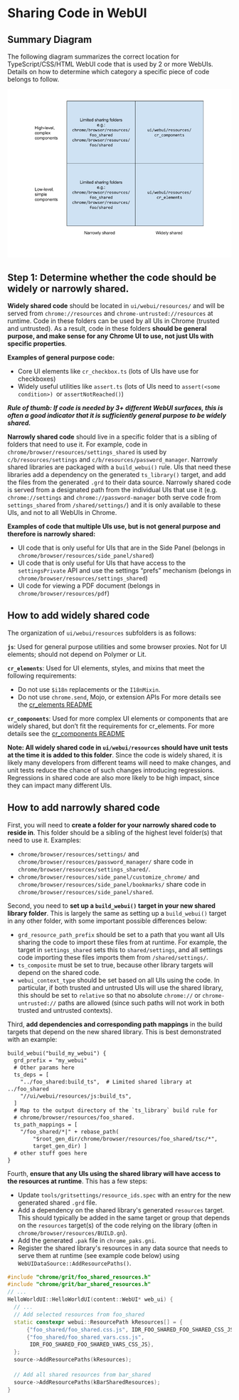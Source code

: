 <style>
.doc h1 {
  margin: 0;
}

.doc h3,
.doc h4 {
  font-weight: bold;
}

.doc h4 {
  font-style: italic;
}
</style>

# **Sharing Code in WebUI**

## **Summary Diagram**

The following diagram summarizes the correct location for TypeScript/CSS/HTML
WebUI code that is used by 2 or more WebUIs. Details on how to determine which
category a specific piece of code belongs to follow.

![WebUI code sharing diagram](images/webui_code_sharing.png)

## **Step 1: Determine whether the code should be widely or narrowly shared.**

**Widely shared code** should be located in `ui/webui/resources/` and will be
served from `chrome://resources` and `chrome-untrusted://resources` at runtime.
Code in these folders can be used by all UIs in Chrome (trusted and untrusted).
As a result, code in these folders **should be general purpose, and make sense
for any Chrome UI to use, not just UIs with specific properties**.

**Examples of general purpose code:**

*   Core UI elements like `cr_checkbox.ts` (lots of UIs have use for checkboxes)
*   Widely useful utilities like `assert.ts` (lots of UIs need to
    `assert(<some condition>) `or `assertNotReached()`)

***Rule of thumb: If code is needed by 3+ different WebUI surfaces, this
is often a good indicator that it is sufficiently general purpose to be widely
shared.***

**Narrowly shared code** should live in a specific folder that is a sibling of
folders that need to use it. For example, code in
`chrome/browser/resources/settings_shared` is used by `c/b/resources/settings`
and `c/b/resources/password_manager`. Narrowly shared libraries are packaged
with a `build_webui()` rule. UIs that need these libraries add a dependency on
the generated `ts_library()` target, and add the files from the generated `.grd`
to their data source.  Narrowly shared code is served from a designated path
from the individual UIs that use it (e.g. `chrome://settings` and
`chrome://password-manager` both serve code from `settings_shared` from
`/shared/settings/`) and it is only available to these UIs, and not to all
WebUIs in Chrome.

**Examples of code that multiple UIs use, but is not general purpose and
therefore is narrowly shared:**

*   UI code that is only useful for UIs that are in the Side Panel (belongs in
    `chrome/browser/resources/side_panel/shared`)
*   UI code that is only useful for UIs that have access to the
    `settingsPrivate` API and use the settings “prefs” mechanism (belongs in
    `chrome/browser/resources/settings_shared`)
*   UI code for viewing a PDF document (belongs in
    `chrome/browser/resources/pdf`)

## **How to add widely shared code**

The organization of `ui/webui/resources` subfolders is as follows:

**`js`**:
Used for general purpose utilities and some browser proxies.
Not for UI elements; should not depend on Polymer or Lit.

**`cr_elements`**:
Used for UI elements, styles, and mixins that meet the following requirements:
* Do not use `$i18n` replacements or the `I18nMixin`.
* Do not use `chrome.send`, Mojo, or extension APIs
For more details see the [cr_elements README](https://chromium.googlesource.com/chromium/src/+/main/ui/webui/resources/cr_elements/README.md)

**`cr_components`**:
Used for more complex UI elements or components that are widely shared, but
don’t fit the requirements for cr_elements. For more details see the
[cr_components README](https://chromium.googlesource.com/chromium/src/+/main/ui/webui/resources/cr_components/README.md)

**Note: All widely shared code in `ui/webui/resources` should have unit tests
at the time it is added to this folder**. Since the code is widely shared, it
is likely many developers from different teams will need to make changes, and
unit tests reduce the chance of such changes introducing regressions.
Regressions in shared code are also more likely to be high impact, since they
can impact many different UIs.

## **How to add narrowly shared code**

First, you will need to **create a folder for your narrowly shared code to
reside in**. This folder should be a sibling of the highest level folder(s)
that need to use it. Examples:

*   `chrome/browser/resources/settings/` and
    `chrome/browser/resources/password_manager/` share code in
    `chrome/browser/resources/settings_shared/`.
*   `chrome/browser/resources/side_panel/customize_chrome/` and
    `chrome/browser/resources/side_panel/bookmarks/` share code in
    `chrome/browser/resources/side_panel/shared`.

Second, you need to **set up a `build_webui()` target in your new shared
library folder**. This is largely the same as setting up a `build_webui()`
target in any other folder, with some important possible differences below:

*    `grd_resource_path_prefix` should be set to a path that you want all
     UIs sharing the code to import these files from at runtime. For example,
     the target in `settings_shared` sets this to `shared/settings`, and all
     settings code importing these files imports them from
     `/shared/settings/`.
*    `ts_composite` must be set to true, because other library targets will
     depend on the shared code.
*    `webui_context_type` should be set based on all UIs using the code. In
     particular, if both trusted and untrusted UIs will use the shared
     library, this should be set to `relative` so that no absolute `chrome://`
     or `chrome-untrusted://` paths are allowed (since such paths will not
     work in both trusted and untrusted contexts).

Third, **add dependencies and corresponding path mappings** in the build
targets that depend on the new shared library. This is best demonstrated with
an example:

```
build_webui("build_my_webui") {
  grd_prefix = "my_webui"
  # Other params here
  ts_deps = [
    "../foo_shared:build_ts",  # Limited shared library at ../foo_shared
    "//ui/webui/resources/js:build_ts",
  ]
  # Map to the output directory of the `ts_library` build rule for
  # chrome/browser/resources/foo_shared.
  ts_path_mappings = [
    "/foo_shared/*|" + rebase_path(
        "$root_gen_dir/chrome/browser/resources/foo_shared/tsc/*",
        target_gen_dir) ]
  # other stuff goes here
}
```

Fourth, **ensure that any UIs using the shared library will have access to the
resources at runtime**. This has a few steps:
*   Update `tools/gritsettings/resource_ids.spec` with an entry for the new
    generated shared `.grd` file.
*   Add a dependency on the shared library's generated `resources` target.
    This should typically be added in the same target or group that depends
    on the `resources` target(s) of the code relying on the library (often
    in `chrome/browser/resources/BUILD.gn`).
*   Add the generated `.pak` file in `chrome_paks.gni`.
*   Register the shared library's resources in any data source that needs to
    serve them at runtime (see example code below) using
    `WebUIDataSource::AddResourcePaths()`.

```cpp
#include "chrome/grit/foo_shared_resources.h"
#include "chrome/grit/bar_shared_resources.h"
// ...
HelloWorldUI::HelloWorldUI(content::WebUI* web_ui) {
  // ...
  // Add selected resources from foo_shared
  static constexpr webui::ResourcePath kResources[] = {
      {"foo_shared/foo_shared.css.js", IDR_FOO_SHARED_FOO_SHARED_CSS_JS},
      {"foo_shared/foo_shared_vars.css.js",
       IDR_FOO_SHARED_FOO_SHARED_VARS_CSS_JS},
  };
  source->AddResourcePaths(kResources);

  // Add all shared resources from bar_shared
  source->AddResourcePaths(kBarSharedResources);
}
```
